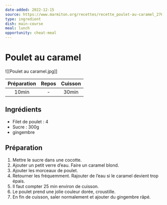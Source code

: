 ```yaml
---
date-added: 2022-12-15
source: https://www.marmiton.org/recettes/recette_poulet-au-caramel_27690.aspx
type: ingredient
dish: main-course
meal: lunch
opportunity: cheat-meal
---
```


# Poulet au caramel

![[Poulet au caramel.jpg]]

| Préparation | Repos | Cuisson |
|:-----------:|:-----:|:-------:|
|    10min    |   -   |  30min  |

## Ingrédients

- Filet de poulet : 4
- Sucre : 300g
- gingembre

## Préparation

1. Mettre le sucre dans une cocotte.
2. Ajouter un petit verre d’eau. Faire un caramel blond.
3. Ajouter les morceaux de poulet.
4. Retourner les fréquemment. Rajouter de l’eau si le caramel devient trop épais.
5. Il faut compter 25 min environ de cuisson.
6. Le poulet prend une jolie couleur dorée, croustille.
7. En fin de cuisson, saler normalement et ajouter du gingembre râpé.
